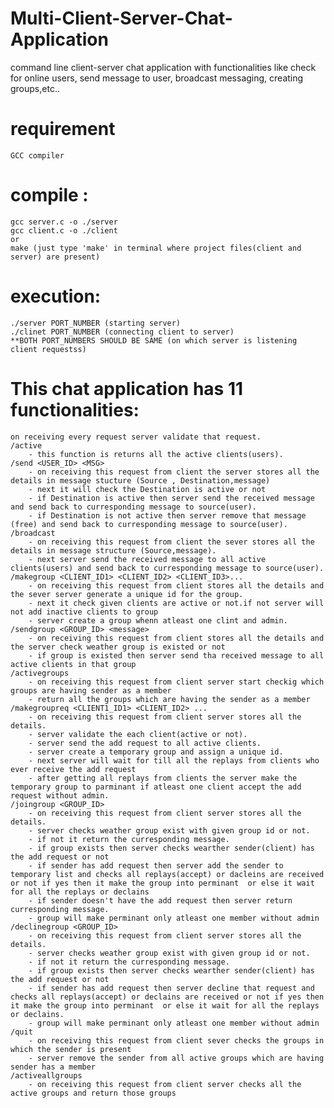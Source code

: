 # Multi-Client-Server-Chat-Application
command line client-server chat application with functionalities like check for online users, send message to user, broadcast messaging, creating groups,etc..


# requirement
	GCC compiler
# compile : 
	gcc server.c -o ./server
	gcc client.c -o ./client
	or
	make (just type 'make' in terminal where project files(client and server) are present)
# execution:	
	./server PORT_NUMBER (starting server)
	./clinet PORT_NUMBER (connecting client to server)
	**BOTH PORT_NUMBERS SHOULD BE SAME (on which server is listening client requestss)
# This chat application has 11 functionalities:
	on receiving every request server validate that request.
	/active
		- this function is returns all the active clients(users).
	/send <USER_ID> <MSG>
		- on receiving this request from client the server stores all the details in message stucture (Source , Destination,message)
		- next it will check the Destination is active or not 
		- if Destination is active then server send the received message and send back to curresponding message to source(user).
		- if Destination is not active then server remove that message (free) and send back to curresponding message to source(user).
	/broadcast
		- on receiving this request from client the sever stores all the details in message structure (Source,message).
		- next server send the received message to all active clients(users) and send back to curresponding message to source(user).
	/makegroup <CLIENT_ID1> <CLIENT_ID2> <CLIENT_ID3>...
		- on receiving this request from client stores all the details and the sever server generate a unique id for the group.
		- next it check given clients are active or not.if not server will not add inactive clients to group
		- server create a group whenn atleast one clint and admin.
	/sendgroup <GROUP_ID> <message>
		- on receiving this request from client stores all the details and the server check weather group is existed or not
		- if group is existed then server send tha received message to all active clients in that group
	/activegroups
		- on receiving this request from client server start checkig which groups are having sender as a member
		- return all the groups which are having the sender as a member
	/makegroupreq <CLIENT1_ID1> <CLIENT_ID2> ...
		- on receiving this request from client server stores all the details.
		- server validate the each client(active or not).
		- server send the add request to all active clients.
		- server create a temporary group and assign a unique id.
		- next server will wait for till all the replays from clients who ever receive the add request
		- after getting all replays from clients the server make the temporary group to parminant if atleast one client accept the add request without admin.
	/joingroup <GROUP_ID>
		- on receiving this request from client server stores all the details.
		- server checks weather group exist with given group id or not.
		- if not it return the curresponding message.
		- if group exists then server checks wearther sender(client) has the add request or not
		- if sender has add request then server add the sender to temporary list and checks all replays(accept) or dacleins are received or not if yes then it make the group into perminant  or else it wait for all the replays or declains
		- if sender doesn't have the add request then server return curresponding message.
		- group will make perminant only atleast one member without admin
	/declinegroup <GROUP_ID>
		- on receiving this request from client server stores all the details.
		- server checks weather group exist with given group id or not.
		- if not it return the curresponding message.
		- if group exists then server checks wearther sender(client) has the add request or not
		- if sender has add request then server decline that request and checks all replays(accept) or declains are received or not if yes then it make the group into perminant  or else it wait for all the replays or declains.
		- group will make perminant only atleast one member without admin
	/quit 
	 	- on receiving this request from client sever checks the groups in which the sender is present
	 	- server remove the sender from all active groups which are having sender has a member
	/activeallgroups
		- on receiving this request from client server checks all the active groups and return those groups
  
